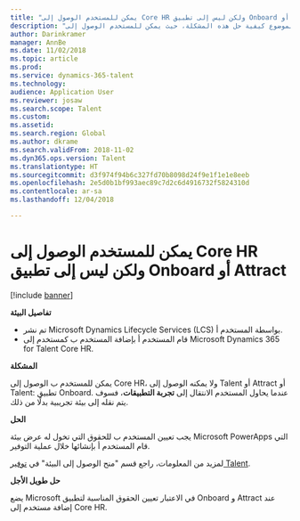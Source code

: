 ```yaml
---
title: "يمكن للمستخدم الوصول إلى Core HR ولكن ليس إلى تطبيق Onboard أو Attract"
description: "يتناول هذا الموضوع كيفية حل هذه المشكلة، حيث يمكن للمستخدم الوصول إلى Microsoft Dynamics 365 for Talent Core HR، ولكن لا يمكنه الوصول إلى تطبيق Attract أو Onboard."
author: Darinkramer
manager: AnnBe
ms.date: 11/02/2018
ms.topic: article
ms.prod: 
ms.service: dynamics-365-talent
ms.technology: 
audience: Application User
ms.reviewer: josaw
ms.search.scope: Talent
ms.custom: 
ms.assetid: 
ms.search.region: Global
ms.author: dkrame
ms.search.validFrom: 2018-11-02
ms.dyn365.ops.version: Talent
ms.translationtype: HT
ms.sourcegitcommit: d3f974f94b6c327fd70b8098d24f9e1f1e1e8eeb
ms.openlocfilehash: 2e5d0b1bf993aec89c7d2c6d4916732f5824310d
ms.contentlocale: ar-sa
ms.lasthandoff: 12/04/2018

---
```


# <a name="user-can-access-core-hr-but-not-the-onboard-or-attract-app"></a>يمكن للمستخدم الوصول إلى Core HR ولكن ليس إلى تطبيق Onboard أو Attract

[!include [banner](includes/banner.md)]

**تفاصيل البيئة**

- تم نشر  Microsoft Dynamics Lifecycle Services (LCS) بواسطة المستخدم أ.
- قام المستخدم أ بإضافة المستخدم ب كمستخدم إلى Microsoft Dynamics 365 for Talent Core HR.

**المشكلة**

يمكن للمستخدم ب الوصول إلى Core HR، ولا يمكنه الوصول إلى Talent أو Attract أو Talent: تطبيق Onboard. عندما يحاول المستخدم الانتقال إلى **تجربة التطبيقات**، فسوف يتم نقله إلى بيئة تجريبية بدلًا من ذلك.

**الحل**

يجب تعيين المستخدم ب للحقوق التي تخول له عرض بيئة Microsoft PowerApps التي قام المستخدم أ بإنشائها خلال عملية التوفير.

لمزيد من المعلومات، راجع قسم "منح الوصول إلى البيئة" في [توفير Talent](https://docs.microsoft.com/en-us/dynamics365/unified-operations/talent/provisioning-talent).

**حل طويل الأجل**

يضع Microsoft في الاعتبار تعيين الحقوق المناسبة لتطبيق Onboard و Attract عند إضافة مستخدم إلى Core HR.

